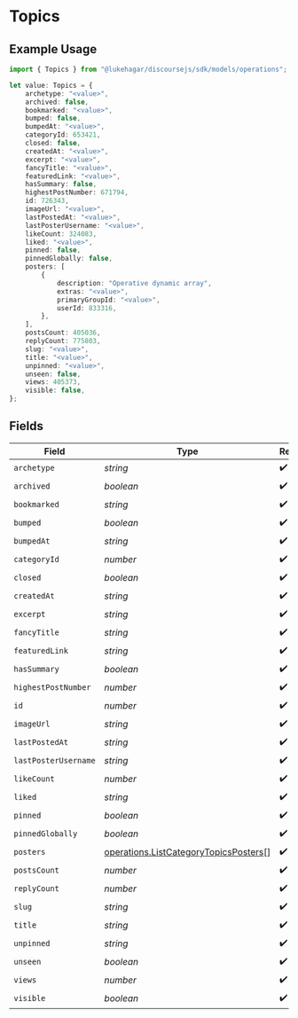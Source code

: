 # Topics

## Example Usage

```typescript
import { Topics } from "@lukehagar/discoursejs/sdk/models/operations";

let value: Topics = {
    archetype: "<value>",
    archived: false,
    bookmarked: "<value>",
    bumped: false,
    bumpedAt: "<value>",
    categoryId: 653421,
    closed: false,
    createdAt: "<value>",
    excerpt: "<value>",
    fancyTitle: "<value>",
    featuredLink: "<value>",
    hasSummary: false,
    highestPostNumber: 671794,
    id: 726343,
    imageUrl: "<value>",
    lastPostedAt: "<value>",
    lastPosterUsername: "<value>",
    likeCount: 324083,
    liked: "<value>",
    pinned: false,
    pinnedGlobally: false,
    posters: [
        {
            description: "Operative dynamic array",
            extras: "<value>",
            primaryGroupId: "<value>",
            userId: 833316,
        },
    ],
    postsCount: 405036,
    replyCount: 775803,
    slug: "<value>",
    title: "<value>",
    unpinned: "<value>",
    unseen: false,
    views: 405373,
    visible: false,
};
```

## Fields

| Field                                                                                                 | Type                                                                                                  | Required                                                                                              | Description                                                                                           |
| ----------------------------------------------------------------------------------------------------- | ----------------------------------------------------------------------------------------------------- | ----------------------------------------------------------------------------------------------------- | ----------------------------------------------------------------------------------------------------- |
| `archetype`                                                                                           | *string*                                                                                              | :heavy_check_mark:                                                                                    | N/A                                                                                                   |
| `archived`                                                                                            | *boolean*                                                                                             | :heavy_check_mark:                                                                                    | N/A                                                                                                   |
| `bookmarked`                                                                                          | *string*                                                                                              | :heavy_check_mark:                                                                                    | N/A                                                                                                   |
| `bumped`                                                                                              | *boolean*                                                                                             | :heavy_check_mark:                                                                                    | N/A                                                                                                   |
| `bumpedAt`                                                                                            | *string*                                                                                              | :heavy_check_mark:                                                                                    | N/A                                                                                                   |
| `categoryId`                                                                                          | *number*                                                                                              | :heavy_check_mark:                                                                                    | N/A                                                                                                   |
| `closed`                                                                                              | *boolean*                                                                                             | :heavy_check_mark:                                                                                    | N/A                                                                                                   |
| `createdAt`                                                                                           | *string*                                                                                              | :heavy_check_mark:                                                                                    | N/A                                                                                                   |
| `excerpt`                                                                                             | *string*                                                                                              | :heavy_check_mark:                                                                                    | N/A                                                                                                   |
| `fancyTitle`                                                                                          | *string*                                                                                              | :heavy_check_mark:                                                                                    | N/A                                                                                                   |
| `featuredLink`                                                                                        | *string*                                                                                              | :heavy_check_mark:                                                                                    | N/A                                                                                                   |
| `hasSummary`                                                                                          | *boolean*                                                                                             | :heavy_check_mark:                                                                                    | N/A                                                                                                   |
| `highestPostNumber`                                                                                   | *number*                                                                                              | :heavy_check_mark:                                                                                    | N/A                                                                                                   |
| `id`                                                                                                  | *number*                                                                                              | :heavy_check_mark:                                                                                    | N/A                                                                                                   |
| `imageUrl`                                                                                            | *string*                                                                                              | :heavy_check_mark:                                                                                    | N/A                                                                                                   |
| `lastPostedAt`                                                                                        | *string*                                                                                              | :heavy_check_mark:                                                                                    | N/A                                                                                                   |
| `lastPosterUsername`                                                                                  | *string*                                                                                              | :heavy_check_mark:                                                                                    | N/A                                                                                                   |
| `likeCount`                                                                                           | *number*                                                                                              | :heavy_check_mark:                                                                                    | N/A                                                                                                   |
| `liked`                                                                                               | *string*                                                                                              | :heavy_check_mark:                                                                                    | N/A                                                                                                   |
| `pinned`                                                                                              | *boolean*                                                                                             | :heavy_check_mark:                                                                                    | N/A                                                                                                   |
| `pinnedGlobally`                                                                                      | *boolean*                                                                                             | :heavy_check_mark:                                                                                    | N/A                                                                                                   |
| `posters`                                                                                             | [operations.ListCategoryTopicsPosters](../../../sdk/models/operations/listcategorytopicsposters.md)[] | :heavy_check_mark:                                                                                    | N/A                                                                                                   |
| `postsCount`                                                                                          | *number*                                                                                              | :heavy_check_mark:                                                                                    | N/A                                                                                                   |
| `replyCount`                                                                                          | *number*                                                                                              | :heavy_check_mark:                                                                                    | N/A                                                                                                   |
| `slug`                                                                                                | *string*                                                                                              | :heavy_check_mark:                                                                                    | N/A                                                                                                   |
| `title`                                                                                               | *string*                                                                                              | :heavy_check_mark:                                                                                    | N/A                                                                                                   |
| `unpinned`                                                                                            | *string*                                                                                              | :heavy_check_mark:                                                                                    | N/A                                                                                                   |
| `unseen`                                                                                              | *boolean*                                                                                             | :heavy_check_mark:                                                                                    | N/A                                                                                                   |
| `views`                                                                                               | *number*                                                                                              | :heavy_check_mark:                                                                                    | N/A                                                                                                   |
| `visible`                                                                                             | *boolean*                                                                                             | :heavy_check_mark:                                                                                    | N/A                                                                                                   |